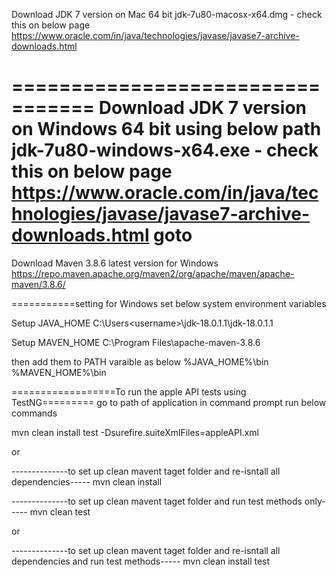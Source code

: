 Download JDK 7 version on Mac 64 bit
jdk-7u80-macosx-x64.dmg - check this on below page
https://www.oracle.com/in/java/technologies/javase/javase7-archive-downloads.html

=================================
Download JDK 7 version on Windows 64 bit using below path
jdk-7u80-windows-x64.exe - check this on below page
https://www.oracle.com/in/java/technologies/javase/javase7-archive-downloads.html
goto 
=================================
Download Maven 3.8.6 latest version for Windows
https://repo.maven.apache.org/maven2/org/apache/maven/apache-maven/3.8.6/

===========setting for Windows
set below system environment variables 

Setup JAVA_HOME
C:\Users\<username>\jdk-18.0.1.1\jdk-18.0.1.1

Setup MAVEN_HOME
C:\Program Files\apache-maven-3.8.6


then add them to PATH varaible as below
%JAVA_HOME%\bin
%MAVEN_HOME%\bin


==================To run the apple API tests using TestNG=========
go to path of application in command prompt
run below commands

mvn clean install test -Dsurefire.suiteXmlFiles=appleAPI.xml

or

--------------to set up clean mavent taget folder and re-isntall all dependencies-----
mvn clean install

--------------to set up clean mavent taget folder and run test methods only-----
mvn clean test

or 

--------------to set up clean mavent taget folder and re-isntall all dependencies and run test methods-----
mvn clean install test
